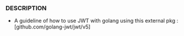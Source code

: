 ### DESCRIPTION

- A guideline of how to use JWT with golang using this external pkg : [github.com/golang-jwt/jwt/v5]
